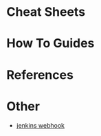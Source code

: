 # Cheat Sheets

# How To Guides

# References

# Other
  - [jenkins webhook](https://github.com/broadinstitute/dsp-devops-wiki/wiki/jenkins_webhook)

